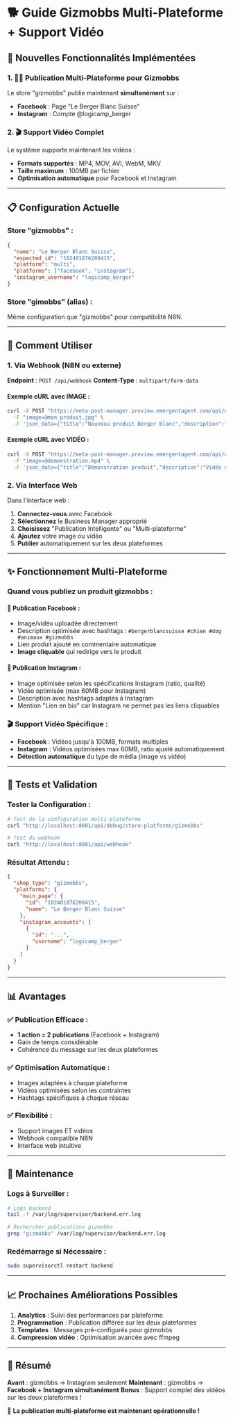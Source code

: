 # 🐕 Guide Gizmobbs Multi-Plateforme + Support Vidéo

## 🎉 Nouvelles Fonctionnalités Implémentées

### 1. 📘📸 Publication Multi-Plateforme pour Gizmobbs

Le store "gizmobbs" publie maintenant **simultanément** sur :
- **Facebook** : Page "Le Berger Blanc Suisse" 
- **Instagram** : Compte @logicamp_berger

### 2. 🎬 Support Vidéo Complet

Le système supporte maintenant les vidéos :
- **Formats supportés** : MP4, MOV, AVI, WebM, MKV
- **Taille maximum** : 100MB par fichier
- **Optimisation automatique** pour Facebook et Instagram

---

## 📋 Configuration Actuelle

### Store "gizmobbs" :
```json
{
  "name": "Le Berger Blanc Suisse",
  "expected_id": "102401876209415",
  "platform": "multi",
  "platforms": ["facebook", "instagram"],
  "instagram_username": "logicamp_berger"
}
```

### Store "gimobbs" (alias) :
Même configuration que "gizmobbs" pour compatibilité N8N.

---

## 🚀 Comment Utiliser

### 1. Via Webhook (N8N ou externe)

**Endpoint** : `POST /api/webhook`
**Content-Type** : `multipart/form-data`

#### Exemple cURL avec IMAGE :
```bash
curl -X POST "https://meta-post-manager.preview.emergentagent.com/api/webhook" \
  -F "image=@mon_produit.jpg" \
  -F 'json_data={"title":"Nouveau produit Berger Blanc","description":"Découvrez notre nouvelle gamme","url":"https://gizmobbs.com/produit","store":"gizmobbs"}'
```

#### Exemple cURL avec VIDÉO :
```bash
curl -X POST "https://meta-post-manager.preview.emergentagent.com/api/webhook" \
  -F "image=@demonstration.mp4" \
  -F 'json_data={"title":"Démonstration produit","description":"Vidéo de présentation","url":"https://gizmobbs.com/demo","store":"gizmobbs"}'
```

### 2. Via Interface Web

Dans l'interface web :
1. **Connectez-vous** avec Facebook
2. **Sélectionnez** le Business Manager approprié
3. **Choisissez** "Publication Intelligente" ou "Multi-plateforme"
4. **Ajoutez** votre image ou vidéo
5. **Publier** automatiquement sur les deux plateformes

---

## ✨ Fonctionnement Multi-Plateforme

### Quand vous publiez un produit gizmobbs :

#### 📘 **Publication Facebook** :
- Image/vidéo uploadée directement
- Description optimisée avec hashtags : `#bergerblancsuisse #chien #dog #animaux #gizmobbs`
- Lien produit ajouté en commentaire automatique
- **Image cliquable** qui redirige vers le produit

#### 📸 **Publication Instagram** :
- Image optimisée selon les spécifications Instagram (ratio, qualité)
- Vidéo optimisée (max 60MB pour Instagram)
- Description avec hashtags adaptés à Instagram
- Mention "Lien en bio" car Instagram ne permet pas les liens cliquables

### 🎬 **Support Vidéo Spécifique** :
- **Facebook** : Vidéos jusqu'à 100MB, formats multiples
- **Instagram** : Vidéos optimisées max 60MB, ratio ajusté automatiquement
- **Détection automatique** du type de média (image vs vidéo)

---

## 🧪 Tests et Validation

### Tester la Configuration :
```bash
# Test de la configuration multi-plateforme
curl "http://localhost:8001/api/debug/store-platforms/gizmobbs"

# Test du webhook
curl "http://localhost:8001/api/webhook"
```

### Résultat Attendu :
```json
{
  "shop_type": "gizmobbs",
  "platforms": {
    "main_page": {
      "id": "102401876209415",
      "name": "Le Berger Blanc Suisse"
    },
    "instagram_accounts": [
      {
        "id": "...",
        "username": "logicamp_berger"
      }
    ]
  }
}
```

---

## 📊 Avantages

### ✅ **Publication Efficace** :
- **1 action = 2 publications** (Facebook + Instagram)
- Gain de temps considérable
- Cohérence du message sur les deux plateformes

### ✅ **Optimisation Automatique** :
- Images adaptées à chaque plateforme
- Vidéos optimisées selon les contraintes
- Hashtags spécifiques à chaque réseau

### ✅ **Flexibilité** :
- Support images ET vidéos
- Webhook compatible N8N
- Interface web intuitive

---

## 🔧 Maintenance

### Logs à Surveiller :
```bash
# Logs backend
tail -f /var/log/supervisor/backend.err.log

# Rechercher publications gizmobbs
grep "gizmobbs" /var/log/supervisor/backend.err.log
```

### Redémarrage si Nécessaire :
```bash
sudo supervisorctl restart backend
```

---

## 📈 Prochaines Améliorations Possibles

1. **Analytics** : Suivi des performances par plateforme
2. **Programmation** : Publication différée sur les deux plateformes
3. **Templates** : Messages pré-configurés pour gizmobbs
4. **Compression vidéo** : Optimisation avancée avec ffmpeg

---

## 🎯 Résumé

**Avant** : gizmobbs → Instagram seulement
**Maintenant** : gizmobbs → **Facebook + Instagram simultanément**
**Bonus** : Support complet des vidéos sur les deux plateformes !

🎉 **La publication multi-plateforme est maintenant opérationnelle !**